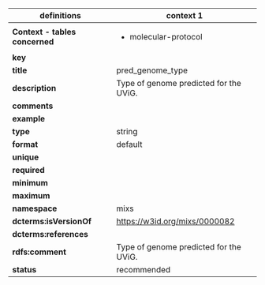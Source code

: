 

| definitions | context 1 |
|-|-|
| **Context - tables concerned** | <ul><li>molecular-protocol</li></ul> |
| **key** |  |
| **title** | pred_genome_type |
| **description** | Type of genome predicted for the UViG. |
| **comments** |  |
| **example** |  |
| **type** | string |
| **format** | default |
| **unique** |  |
| **required** |  |
| **minimum** |  |
| **maximum** |  |
| **namespace** | mixs |
| **dcterms:isVersionOf** | https://w3id.org/mixs/0000082 |
| **dcterms:references** |  |
| **rdfs:comment** | Type of genome predicted for the UViG. |
| **status** | recommended |
